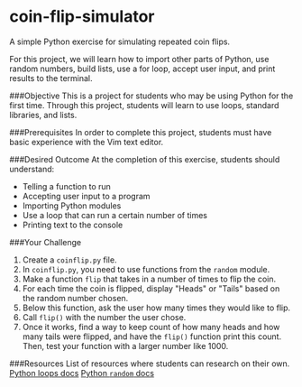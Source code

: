 # coin-flip-simulator
A simple Python exercise for simulating repeated coin flips. 

For this project, we will learn how to import other parts of Python, use random numbers, build lists, use a for loop, accept user input, and print results to the terminal.

###Objective
This is a project for students who may be using Python for the first time. Through this project, students will learn to use loops, standard libraries, and lists.

###Prerequisites 
In order to complete this project, students must have basic experience with the Vim text editor.

###Desired Outcome
At the completion of this exercise, students should understand:

- Telling a function to run
- Accepting user input to a program
- Importing Python modules
- Use a loop that can run a certain number of times
- Printing text to the console

###Your Challenge
1. Create a `coinflip.py` file.
2. In `coinflip.py`, you need to use functions from the `random` module.
3. Make a function `flip` that takes in a number of times to flip the coin.
4. For each time the coin is flipped, display "Heads" or "Tails" based on the random number chosen.
5. Below this function, ask the user how many times they would like to flip.
6. Call `flip()` with the number the user chose.
7. Once it works, find a way to keep count of how many heads and how many tails were flipped, and have the `flip()` function print this count. Then, test your function with a larger number like 1000.

###Resources
List of resources where students can research on their own.
[Python loops docs](https://wiki.python.org/moin/ForLoop)
[Python `random` docs](https://docs.python.org/3/library/random.html)

